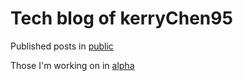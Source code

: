 # Tech blog of kerryChen95

Published posts in [public](https://github.com/kerrychen95/blog/tree/master/public)

Those I'm working on in [alpha](https://github.com/kerrychen95/blog/tree/master/alpha)
